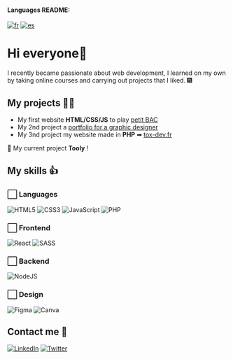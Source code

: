 #### Languages README: 
[![fr](https://img.shields.io/badge/README-fr-blue)](https://github.com/ToxyhDev/ToxyhDev/blob/main/README.fr.md) [![es](https://img.shields.io/badge/README-es-red)](https://github.com/ToxyhDev/ToxyhDev/blob/main/README.md)
# Hi everyone👋

I recently became passionate about web development, I learned on my own by taking online courses and carrying out projects that I liked. 🎆

## My projects 👨‍💻

- My first website **HTML/CSS/JS** to play [petit BAC](https://lepetitbac.tox-dev.fr/)
- My 2nd project a [portfolio for a graphic designer](https://maxportfolio.tox-dev.fr/)
- My 3nd project my website made in **PHP** ➡ [tox-dev.fr](https://tox-dev.fr)

🚀 My current project **Tooly** !

## My skills 👍

###  ⬜ Languages

![HTML5](https://img.shields.io/badge/html5-%23E34F26.svg?style=for-the-badge&logo=html5&logoColor=white)
![CSS3](https://img.shields.io/badge/css3-%231572B6.svg?style=for-the-badge&logo=css3&logoColor=white)
![JavaScript](https://img.shields.io/badge/javascript-%23323330.svg?style=for-the-badge&logo=javascript&logoColor=%23F7DF1E)
![PHP](https://img.shields.io/badge/php-%23777BB4.svg?style=for-the-badge&logo=php&logoColor=white)

### ⬜ Frontend
![React](https://img.shields.io/badge/react-%2320232a.svg?style=for-the-badge&logo=react&logoColor=%2361DAFB)
![SASS](https://img.shields.io/badge/SASS-hotpink.svg?style=for-the-badge&logo=SASS&logoColor=white)

### ⬜ Backend

![NodeJS](https://img.shields.io/badge/node.js-6DA55F?style=for-the-badge&logo=node.js&logoColor=white)

### ⬜ Design

![Figma](https://img.shields.io/badge/figma-%23F24E1E.svg?style=for-the-badge&logo=figma&logoColor=white)
![Canva](https://img.shields.io/badge/Canva-%2300C4CC.svg?style=for-the-badge&logo=Canva&logoColor=white)

## Contact me 💬

[![LinkedIn](https://img.shields.io/badge/linkedin-%230077B5.svg?style=for-the-badge&logo=linkedin&logoColor=white)](https://www.linkedin.com/in/tom-andre/)
[![Twitter](https://img.shields.io/badge/Twitter-%231DA1F2.svg?style=for-the-badge&logo=Twitter&logoColor=white)](https://twitter.com/SuperToxyh)
